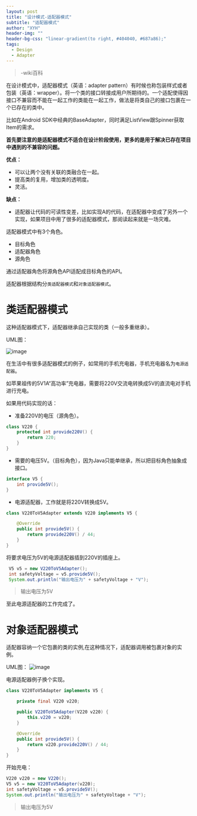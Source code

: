 ```yaml
---
layout: post
title: "设计模式-适配器模式"
subtitle: "适配器模式"
author: "XYH"
header-img: ""
header-bg-css: "linear-gradient(to right, #404040, #687a86);"
tags: 
  - Design
  - Adapter
---
```


> -wiki百科

在设计模式中，适配器模式（英语：adapter pattern）有时候也称包装样式或者包装（英语：wrapper）。将一个类的接口转接成用户所期待的。一个适配使得因接口不兼容而不能在一起工作的类能在一起工作，做法是将类自己的接口包裹在一个已存在的类中。

比如在Android SDK中经典的BaseAdapter，同时满足ListView跟Spinner获取Item的需求。

**首先要注意的是适配器模式不适合在设计阶段使用，更多的是用于解决已存在项目中遇到的不兼容的问题。**

**优点：**
* 可以让两个没有关联的类融合在一起。
* 提高类的复用，增加类的透明度。
* 灵活。

**缺点：**
* 适配器让代码的可读性变差，比如实现A的代码，在适配器中变成了另外一个实现，如果项目中用了很多的适配器模式，那阅读起来就是一场灾难。

适配器模式中有3个角色。

* 目标角色
* 适配器角色
* 源角色

通过适配器角色将源角色API适配成目标角色的API。

适配器根据结构分`类适配器模式`和`对象适配器模式`。

# 类适配器模式

这种适配器模式下，适配器继承自己实现的类（一般多重继承）。

UML图：

![image](https://qfxl.oss-cn-shanghai.aliyuncs.com/images/ClassAdapter.png)

在生活中有很多适配器模式的例子，如常用的手机充电器，手机充电器名为`电源适配器`。

如苹果祖传的5V1A“高功率”充电器，需要将220V交流电转换成5V的直流电对手机进行充电。

如果用代码实现的话：

- 准备220V的电压（源角色）。

```java
class V220 {
    protected int provide220V() {
        return 220;
    }
}
```

- 需要的电压5V。（目标角色），因为Java只能单继承，所以把目标角色抽象成接口。

```java
interface V5 {
    int provide5V();
}

```

- 电源适配器，工作就是将220V转换成5V。

```java
class V220ToV5Adapter extends V220 implements V5 {

    @Override
    public int provide5V() {
        return provide220V() / 44;
    }
}    
```

将要求电压为5V的电源适配器插到220V的插座上。

```java
 V5 v5 = new V220ToV5Adapter();
 int safetyVoltage = v5.provide5V();
 System.out.println("输出电压为" + safetyVoltage + "V");
```

> 输出电压为5V

至此电源适配器的工作完成了。

# 对象适配器模式

适配器容纳一个它包裹的类的实例,在这种情况下，适配器调用被包裹对象的实例。

UML图：
![image](https://qfxl.oss-cn-shanghai.aliyuncs.com/images/ObjectAdapter.png)

电源适配器例子换个实现。

```java
class V220ToV5Adapter implements V5 {

    private final V220 v220;

    public V220ToV5Adapter(V220 v220) {
        this.v220 = v220;
    }

    @Override
    public int provide5V() {
        return v220.provide220V() / 44;
    }
}
```

开始充电：

```java
V220 v220 = new V220();
V5 v5 = new V220ToV5Adapter(v220);
int safetyVoltage = v5.provide5V();
System.out.println("输出电压为" + safetyVoltage + "V");
```

> 输出电压为5V







